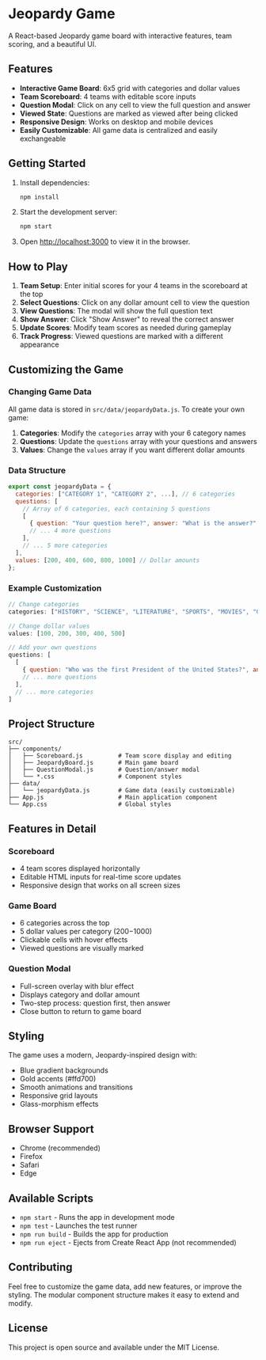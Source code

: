 # Jeopardy Game

A React-based Jeopardy game board with interactive features, team scoring, and a beautiful UI.

## Features

- **Interactive Game Board**: 6x5 grid with categories and dollar values
- **Team Scoreboard**: 4 teams with editable score inputs
- **Question Modal**: Click on any cell to view the full question and answer
- **Viewed State**: Questions are marked as viewed after being clicked
- **Responsive Design**: Works on desktop and mobile devices
- **Easily Customizable**: All game data is centralized and easily exchangeable

## Getting Started

1. Install dependencies:
   ```bash
   npm install
   ```

2. Start the development server:
   ```bash
   npm start
   ```

3. Open [http://localhost:3000](http://localhost:3000) to view it in the browser.

## How to Play

1. **Team Setup**: Enter initial scores for your 4 teams in the scoreboard at the top
2. **Select Questions**: Click on any dollar amount cell to view the question
3. **View Questions**: The modal will show the full question text
4. **Show Answer**: Click "Show Answer" to reveal the correct answer
5. **Update Scores**: Modify team scores as needed during gameplay
6. **Track Progress**: Viewed questions are marked with a different appearance

## Customizing the Game

### Changing Game Data

All game data is stored in `src/data/jeopardyData.js`. To create your own game:

1. **Categories**: Modify the `categories` array with your 6 category names
2. **Questions**: Update the `questions` array with your questions and answers
3. **Values**: Change the `values` array if you want different dollar amounts

### Data Structure

```javascript
export const jeopardyData = {
  categories: ["CATEGORY 1", "CATEGORY 2", ...], // 6 categories
  questions: [
    // Array of 6 categories, each containing 5 questions
    [
      { question: "Your question here?", answer: "What is the answer?" },
      // ... 4 more questions
    ],
    // ... 5 more categories
  ],
  values: [200, 400, 600, 800, 1000] // Dollar amounts
};
```

### Example Customization

```javascript
// Change categories
categories: ["HISTORY", "SCIENCE", "LITERATURE", "SPORTS", "MOVIES", "GEOGRAPHY"]

// Change dollar values
values: [100, 200, 300, 400, 500]

// Add your own questions
questions: [
  [
    { question: "Who was the first President of the United States?", answer: "Who is George Washington?" },
    // ... more questions
  ],
  // ... more categories
]
```

## Project Structure

```
src/
├── components/
│   ├── Scoreboard.js          # Team score display and editing
│   ├── JeopardyBoard.js       # Main game board
│   ├── QuestionModal.js       # Question/answer modal
│   └── *.css                  # Component styles
├── data/
│   └── jeopardyData.js        # Game data (easily customizable)
├── App.js                     # Main application component
└── App.css                    # Global styles
```

## Features in Detail

### Scoreboard
- 4 team scores displayed horizontally
- Editable HTML inputs for real-time score updates
- Responsive design that works on all screen sizes

### Game Board
- 6 categories across the top
- 5 dollar values per category ($200-$1000)
- Clickable cells with hover effects
- Viewed questions are visually marked

### Question Modal
- Full-screen overlay with blur effect
- Displays category and dollar amount
- Two-step process: question first, then answer
- Close button to return to game board

## Styling

The game uses a modern, Jeopardy-inspired design with:
- Blue gradient backgrounds
- Gold accents (#ffd700)
- Smooth animations and transitions
- Responsive grid layouts
- Glass-morphism effects

## Browser Support

- Chrome (recommended)
- Firefox
- Safari
- Edge

## Available Scripts

- `npm start` - Runs the app in development mode
- `npm test` - Launches the test runner
- `npm run build` - Builds the app for production
- `npm run eject` - Ejects from Create React App (not recommended)

## Contributing

Feel free to customize the game data, add new features, or improve the styling. The modular component structure makes it easy to extend and modify.

## License

This project is open source and available under the MIT License.
